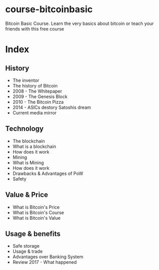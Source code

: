 # course-bitcoinbasic
Bitcoin Basic Course. Learn the very basics about bitcoin or teach your friends with this free course

# Index

## History
- The inventor
- The history of Bitcoin
 - 2008 - The Whitepaper
 - 2009 - The Genesis Block
 - 2010 - The Bitcoin Pizza
 - 2014 - ASICs destory Satoshis dream
- Current media mirror

## Technology
- The blockchain
 - What is a blockchain
 - How does it work
- Mining
 - What is Mining
 - How does it work
 - Drawbacks & Advantages of PoW
- Safety

## Value & Price
- What is Bitcoin's Price
- What is Bitcoin's Course
- What is Bitcoin's Value

## Usage & benefits
- Safe storage
- Usage & trade
- Advantages over Banking System
- Review 2017 - What happened
